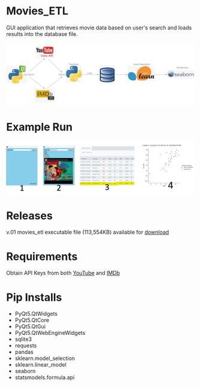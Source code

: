 # Movies_ETL
GUI application that retrieves movie data based on user's search and loads results into the database file. 


![Diagram](Images/block_diagram.jpg)


# Example Run
![Example_Run](Images/example_run.png)


# Releases
v.01 movies_etl executable file (113,554KB) available for [download](https://github.com/SarnSaetern15/Movies_ETL/releases/tag/v01) 


# Requirements
Obtain API Keys from both [YouTube](https://developers.google.com/youtube/) and [IMDb](https://developer.imdb.com/)

# Pip Installs
* PyQt5.QtWidgets
* PyQt5.QtCore
* PyQt5.QtGui
* PyQt5.QtWebEngineWidgets
* sqlite3
* requests
* pandas
* sklearn.model_selection
* sklearn.linear_model
* seaborn
* statsmodels.formula.api
